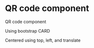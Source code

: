 # QR code component
QR code component 

Using bootstrap CARD

Centered using top, left, and translate
